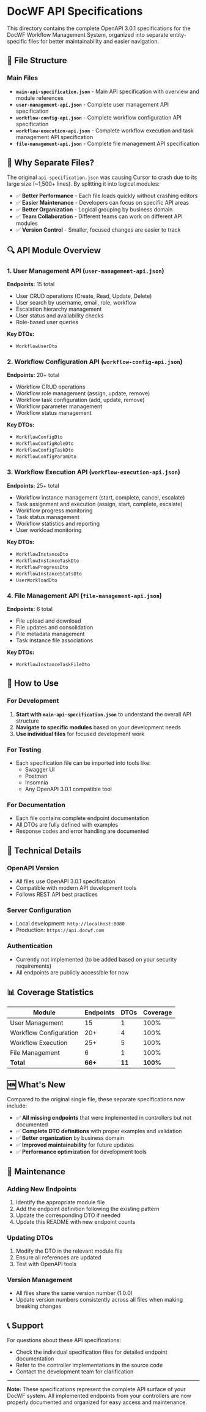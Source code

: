 # DocWF API Specifications

This directory contains the complete OpenAPI 3.0.1 specifications for the DocWF Workflow Management System, organized into separate entity-specific files for better maintainability and easier navigation.

## 📁 File Structure

### Main Files
- **`main-api-specification.json`** - Main API specification with overview and module references
- **`user-management-api.json`** - Complete user management API specification
- **`workflow-config-api.json`** - Complete workflow configuration API specification  
- **`workflow-execution-api.json`** - Complete workflow execution and task management API specification
- **`file-management-api.json`** - Complete file management API specification

## 🎯 Why Separate Files?

The original `api-specification.json` was causing Cursor to crash due to its large size (~1,500+ lines). By splitting it into logical modules:

- ✅ **Better Performance** - Each file loads quickly without crashing editors
- ✅ **Easier Maintenance** - Developers can focus on specific API areas
- ✅ **Better Organization** - Logical grouping by business domain
- ✅ **Team Collaboration** - Different teams can work on different API modules
- ✅ **Version Control** - Smaller, focused changes are easier to track

## 🔍 API Module Overview

### 1. User Management API (`user-management-api.json`)
**Endpoints:** 15 total
- User CRUD operations (Create, Read, Update, Delete)
- User search by username, email, role, workflow
- Escalation hierarchy management
- User status and availability checks
- Role-based user queries

**Key DTOs:**
- `WorkflowUserDto`

### 2. Workflow Configuration API (`workflow-config-api.json`)
**Endpoints:** 20+ total
- Workflow CRUD operations
- Workflow role management (assign, update, remove)
- Workflow task configuration (add, update, remove)
- Workflow parameter management
- Workflow status management

**Key DTOs:**
- `WorkflowConfigDto`
- `WorkflowConfigRoleDto`
- `WorkflowConfigTaskDto`
- `WorkflowConfigParamDto`

### 3. Workflow Execution API (`workflow-execution-api.json`)
**Endpoints:** 25+ total
- Workflow instance management (start, complete, cancel, escalate)
- Task assignment and execution (assign, start, complete, escalate)
- Workflow progress monitoring
- Task status management
- Workflow statistics and reporting
- User workload monitoring

**Key DTOs:**
- `WorkflowInstanceDto`
- `WorkflowInstanceTaskDto`
- `WorkflowProgressDto`
- `WorkflowInstanceStatsDto`
- `UserWorkloadDto`

### 4. File Management API (`file-management-api.json`)
**Endpoints:** 6 total
- File upload and download
- File updates and consolidation
- File metadata management
- Task instance file associations

**Key DTOs:**
- `WorkflowInstanceTaskFileDto`

## 🚀 How to Use

### For Development
1. **Start with `main-api-specification.json`** to understand the overall API structure
2. **Navigate to specific modules** based on your development needs
3. **Use individual files** for focused development work

### For Testing
- Each specification file can be imported into tools like:
  - Swagger UI
  - Postman
  - Insomnia
  - Any OpenAPI 3.0.1 compatible tool

### For Documentation
- Each file contains complete endpoint documentation
- All DTOs are fully defined with examples
- Response codes and error handling are documented

## 🔧 Technical Details

### OpenAPI Version
- All files use OpenAPI 3.0.1 specification
- Compatible with modern API development tools
- Follows REST API best practices

### Server Configuration
- Local development: `http://localhost:8080`
- Production: `https://api.docwf.com`

### Authentication
- Currently not implemented (to be added based on your security requirements)
- All endpoints are publicly accessible for now

## 📊 Coverage Statistics

| Module | Endpoints | DTOs | Coverage |
|--------|-----------|------|----------|
| User Management | 15 | 1 | 100% |
| Workflow Configuration | 20+ | 4 | 100% |
| Workflow Execution | 25+ | 5 | 100% |
| File Management | 6 | 1 | 100% |
| **Total** | **66+** | **11** | **100%** |

## 🆕 What's New

Compared to the original single file, these separate specifications now include:

- ✅ **All missing endpoints** that were implemented in controllers but not documented
- ✅ **Complete DTO definitions** with proper examples and validation
- ✅ **Better organization** by business domain
- ✅ **Improved maintainability** for future updates
- ✅ **Performance optimization** for development tools

## 🔄 Maintenance

### Adding New Endpoints
1. Identify the appropriate module file
2. Add the endpoint definition following the existing pattern
3. Update the corresponding DTO if needed
4. Update this README with new endpoint counts

### Updating DTOs
1. Modify the DTO in the relevant module file
2. Ensure all references are updated
3. Test with OpenAPI tools

### Version Management
- All files share the same version number (1.0.0)
- Update version numbers consistently across all files when making breaking changes

## 📞 Support

For questions about these API specifications:
- Check the individual specification files for detailed endpoint documentation
- Refer to the controller implementations in the source code
- Contact the development team for clarification

---

**Note:** These specifications represent the complete API surface of your DocWF system. All implemented endpoints from your controllers are now properly documented and organized for easy access and maintenance.
